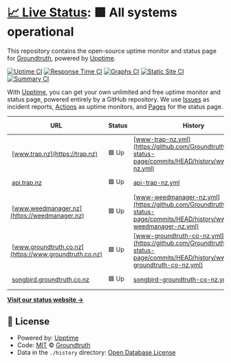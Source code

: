 # [📈 Live Status](https://status.groundtruth.co.nz): <!--live status--> **🟩 All systems operational**

This repository contains the open-source uptime monitor and status page for [Groundtruth](www.groundtruth.co.nz), powered by [Upptime](https://github.com/upptime/upptime).

[![Uptime CI](https://github.com/Groundtruth/upptime-status-page/workflows/Uptime%20CI/badge.svg)](https://github.com/Groundtruth/upptime-status-page/actions?query=workflow%3A%22Uptime+CI%22)
[![Response Time CI](https://github.com/Groundtruth/upptime-status-page/workflows/Response%20Time%20CI/badge.svg)](https://github.com/Groundtruth/upptime-status-page/actions?query=workflow%3A%22Response+Time+CI%22)
[![Graphs CI](https://github.com/Groundtruth/upptime-status-page/workflows/Graphs%20CI/badge.svg)](https://github.com/Groundtruth/upptime-status-page/actions?query=workflow%3A%22Graphs+CI%22)
[![Static Site CI](https://github.com/Groundtruth/upptime-status-page/workflows/Static%20Site%20CI/badge.svg)](https://github.com/Groundtruth/upptime-status-page/actions?query=workflow%3A%22Static+Site+CI%22)
[![Summary CI](https://github.com/Groundtruth/upptime-status-page/workflows/Summary%20CI/badge.svg)](https://github.com/Groundtruth/upptime-status-page/actions?query=workflow%3A%22Summary+CI%22)

With [Upptime](https://upptime.js.org), you can get your own unlimited and free uptime monitor and status page, powered entirely by a GitHub repository. We use [Issues](https://github.com/Groundtruth/upptime-status-page/issues) as incident reports, [Actions](https://github.com/Groundtruth/upptime-status-page/actions) as uptime monitors, and [Pages](https://status.groundtruth.co.nz) for the status page.

<!--start: status pages-->
<!-- This summary is generated by Upptime (https://github.com/upptime/upptime) -->
<!-- Do not edit this manually, your changes will be overwritten -->
<!-- prettier-ignore -->
| URL | Status | History | Response Time | Uptime |
| --- | ------ | ------- | ------------- | ------ |
| <img alt="" src="https://favicons.githubusercontent.com/trap.nz" height="13"> [www.trap.nz](https://trap.nz) | 🟩 Up | [www-trap-nz.yml](https://github.com/Groundtruth/upptime-status-page/commits/HEAD/history/www-trap-nz.yml) | <details><summary><img alt="Response time graph" src="./graphs/www-trap-nz/response-time-week.png" height="20"> 1538ms</summary><br><a href="https://status.groundtruth.co.nz/history/www-trap-nz"><img alt="Response time 1062" src="https://img.shields.io/endpoint?url=https%3A%2F%2Fraw.githubusercontent.com%2FGroundtruth%2Fupptime-status-page%2FHEAD%2Fapi%2Fwww-trap-nz%2Fresponse-time.json"></a><br><a href="https://status.groundtruth.co.nz/history/www-trap-nz"><img alt="24-hour response time 3093" src="https://img.shields.io/endpoint?url=https%3A%2F%2Fraw.githubusercontent.com%2FGroundtruth%2Fupptime-status-page%2FHEAD%2Fapi%2Fwww-trap-nz%2Fresponse-time-day.json"></a><br><a href="https://status.groundtruth.co.nz/history/www-trap-nz"><img alt="7-day response time 1538" src="https://img.shields.io/endpoint?url=https%3A%2F%2Fraw.githubusercontent.com%2FGroundtruth%2Fupptime-status-page%2FHEAD%2Fapi%2Fwww-trap-nz%2Fresponse-time-week.json"></a><br><a href="https://status.groundtruth.co.nz/history/www-trap-nz"><img alt="30-day response time 1030" src="https://img.shields.io/endpoint?url=https%3A%2F%2Fraw.githubusercontent.com%2FGroundtruth%2Fupptime-status-page%2FHEAD%2Fapi%2Fwww-trap-nz%2Fresponse-time-month.json"></a><br><a href="https://status.groundtruth.co.nz/history/www-trap-nz"><img alt="1-year response time 1062" src="https://img.shields.io/endpoint?url=https%3A%2F%2Fraw.githubusercontent.com%2FGroundtruth%2Fupptime-status-page%2FHEAD%2Fapi%2Fwww-trap-nz%2Fresponse-time-year.json"></a></details> | <details><summary><a href="https://status.groundtruth.co.nz/history/www-trap-nz">100.00%</a></summary><a href="https://status.groundtruth.co.nz/history/www-trap-nz"><img alt="All-time uptime 100.00%" src="https://img.shields.io/endpoint?url=https%3A%2F%2Fraw.githubusercontent.com%2FGroundtruth%2Fupptime-status-page%2FHEAD%2Fapi%2Fwww-trap-nz%2Fuptime.json"></a><br><a href="https://status.groundtruth.co.nz/history/www-trap-nz"><img alt="24-hour uptime 100.00%" src="https://img.shields.io/endpoint?url=https%3A%2F%2Fraw.githubusercontent.com%2FGroundtruth%2Fupptime-status-page%2FHEAD%2Fapi%2Fwww-trap-nz%2Fuptime-day.json"></a><br><a href="https://status.groundtruth.co.nz/history/www-trap-nz"><img alt="7-day uptime 100.00%" src="https://img.shields.io/endpoint?url=https%3A%2F%2Fraw.githubusercontent.com%2FGroundtruth%2Fupptime-status-page%2FHEAD%2Fapi%2Fwww-trap-nz%2Fuptime-week.json"></a><br><a href="https://status.groundtruth.co.nz/history/www-trap-nz"><img alt="30-day uptime 100.00%" src="https://img.shields.io/endpoint?url=https%3A%2F%2Fraw.githubusercontent.com%2FGroundtruth%2Fupptime-status-page%2FHEAD%2Fapi%2Fwww-trap-nz%2Fuptime-month.json"></a><br><a href="https://status.groundtruth.co.nz/history/www-trap-nz"><img alt="1-year uptime 100.00%" src="https://img.shields.io/endpoint?url=https%3A%2F%2Fraw.githubusercontent.com%2FGroundtruth%2Fupptime-status-page%2FHEAD%2Fapi%2Fwww-trap-nz%2Fuptime-year.json"></a></details>
| <img alt="" src="https://favicons.githubusercontent.com/api.trap.nz" height="13"> [api.trap.nz](https://api.trap.nz) | 🟩 Up | [api-trap-nz.yml](https://github.com/Groundtruth/upptime-status-page/commits/HEAD/history/api-trap-nz.yml) | <details><summary><img alt="Response time graph" src="./graphs/api-trap-nz/response-time-week.png" height="20"> 945ms</summary><br><a href="https://status.groundtruth.co.nz/history/api-trap-nz"><img alt="Response time 976" src="https://img.shields.io/endpoint?url=https%3A%2F%2Fraw.githubusercontent.com%2FGroundtruth%2Fupptime-status-page%2FHEAD%2Fapi%2Fapi-trap-nz%2Fresponse-time.json"></a><br><a href="https://status.groundtruth.co.nz/history/api-trap-nz"><img alt="24-hour response time 817" src="https://img.shields.io/endpoint?url=https%3A%2F%2Fraw.githubusercontent.com%2FGroundtruth%2Fupptime-status-page%2FHEAD%2Fapi%2Fapi-trap-nz%2Fresponse-time-day.json"></a><br><a href="https://status.groundtruth.co.nz/history/api-trap-nz"><img alt="7-day response time 945" src="https://img.shields.io/endpoint?url=https%3A%2F%2Fraw.githubusercontent.com%2FGroundtruth%2Fupptime-status-page%2FHEAD%2Fapi%2Fapi-trap-nz%2Fresponse-time-week.json"></a><br><a href="https://status.groundtruth.co.nz/history/api-trap-nz"><img alt="30-day response time 945" src="https://img.shields.io/endpoint?url=https%3A%2F%2Fraw.githubusercontent.com%2FGroundtruth%2Fupptime-status-page%2FHEAD%2Fapi%2Fapi-trap-nz%2Fresponse-time-month.json"></a><br><a href="https://status.groundtruth.co.nz/history/api-trap-nz"><img alt="1-year response time 976" src="https://img.shields.io/endpoint?url=https%3A%2F%2Fraw.githubusercontent.com%2FGroundtruth%2Fupptime-status-page%2FHEAD%2Fapi%2Fapi-trap-nz%2Fresponse-time-year.json"></a></details> | <details><summary><a href="https://status.groundtruth.co.nz/history/api-trap-nz">100.00%</a></summary><a href="https://status.groundtruth.co.nz/history/api-trap-nz"><img alt="All-time uptime 99.99%" src="https://img.shields.io/endpoint?url=https%3A%2F%2Fraw.githubusercontent.com%2FGroundtruth%2Fupptime-status-page%2FHEAD%2Fapi%2Fapi-trap-nz%2Fuptime.json"></a><br><a href="https://status.groundtruth.co.nz/history/api-trap-nz"><img alt="24-hour uptime 100.00%" src="https://img.shields.io/endpoint?url=https%3A%2F%2Fraw.githubusercontent.com%2FGroundtruth%2Fupptime-status-page%2FHEAD%2Fapi%2Fapi-trap-nz%2Fuptime-day.json"></a><br><a href="https://status.groundtruth.co.nz/history/api-trap-nz"><img alt="7-day uptime 100.00%" src="https://img.shields.io/endpoint?url=https%3A%2F%2Fraw.githubusercontent.com%2FGroundtruth%2Fupptime-status-page%2FHEAD%2Fapi%2Fapi-trap-nz%2Fuptime-week.json"></a><br><a href="https://status.groundtruth.co.nz/history/api-trap-nz"><img alt="30-day uptime 100.00%" src="https://img.shields.io/endpoint?url=https%3A%2F%2Fraw.githubusercontent.com%2FGroundtruth%2Fupptime-status-page%2FHEAD%2Fapi%2Fapi-trap-nz%2Fuptime-month.json"></a><br><a href="https://status.groundtruth.co.nz/history/api-trap-nz"><img alt="1-year uptime 99.99%" src="https://img.shields.io/endpoint?url=https%3A%2F%2Fraw.githubusercontent.com%2FGroundtruth%2Fupptime-status-page%2FHEAD%2Fapi%2Fapi-trap-nz%2Fuptime-year.json"></a></details>
| <img alt="" src="https://favicons.githubusercontent.com/weedmanager.nz" height="13"> [www.weedmanager.nz](https://weedmanager.nz) | 🟩 Up | [www-weedmanager-nz.yml](https://github.com/Groundtruth/upptime-status-page/commits/HEAD/history/www-weedmanager-nz.yml) | <details><summary><img alt="Response time graph" src="./graphs/www-weedmanager-nz/response-time-week.png" height="20"> 905ms</summary><br><a href="https://status.groundtruth.co.nz/history/www-weedmanager-nz"><img alt="Response time 863" src="https://img.shields.io/endpoint?url=https%3A%2F%2Fraw.githubusercontent.com%2FGroundtruth%2Fupptime-status-page%2FHEAD%2Fapi%2Fwww-weedmanager-nz%2Fresponse-time.json"></a><br><a href="https://status.groundtruth.co.nz/history/www-weedmanager-nz"><img alt="24-hour response time 775" src="https://img.shields.io/endpoint?url=https%3A%2F%2Fraw.githubusercontent.com%2FGroundtruth%2Fupptime-status-page%2FHEAD%2Fapi%2Fwww-weedmanager-nz%2Fresponse-time-day.json"></a><br><a href="https://status.groundtruth.co.nz/history/www-weedmanager-nz"><img alt="7-day response time 905" src="https://img.shields.io/endpoint?url=https%3A%2F%2Fraw.githubusercontent.com%2FGroundtruth%2Fupptime-status-page%2FHEAD%2Fapi%2Fwww-weedmanager-nz%2Fresponse-time-week.json"></a><br><a href="https://status.groundtruth.co.nz/history/www-weedmanager-nz"><img alt="30-day response time 865" src="https://img.shields.io/endpoint?url=https%3A%2F%2Fraw.githubusercontent.com%2FGroundtruth%2Fupptime-status-page%2FHEAD%2Fapi%2Fwww-weedmanager-nz%2Fresponse-time-month.json"></a><br><a href="https://status.groundtruth.co.nz/history/www-weedmanager-nz"><img alt="1-year response time 863" src="https://img.shields.io/endpoint?url=https%3A%2F%2Fraw.githubusercontent.com%2FGroundtruth%2Fupptime-status-page%2FHEAD%2Fapi%2Fwww-weedmanager-nz%2Fresponse-time-year.json"></a></details> | <details><summary><a href="https://status.groundtruth.co.nz/history/www-weedmanager-nz">100.00%</a></summary><a href="https://status.groundtruth.co.nz/history/www-weedmanager-nz"><img alt="All-time uptime 99.98%" src="https://img.shields.io/endpoint?url=https%3A%2F%2Fraw.githubusercontent.com%2FGroundtruth%2Fupptime-status-page%2FHEAD%2Fapi%2Fwww-weedmanager-nz%2Fuptime.json"></a><br><a href="https://status.groundtruth.co.nz/history/www-weedmanager-nz"><img alt="24-hour uptime 100.00%" src="https://img.shields.io/endpoint?url=https%3A%2F%2Fraw.githubusercontent.com%2FGroundtruth%2Fupptime-status-page%2FHEAD%2Fapi%2Fwww-weedmanager-nz%2Fuptime-day.json"></a><br><a href="https://status.groundtruth.co.nz/history/www-weedmanager-nz"><img alt="7-day uptime 100.00%" src="https://img.shields.io/endpoint?url=https%3A%2F%2Fraw.githubusercontent.com%2FGroundtruth%2Fupptime-status-page%2FHEAD%2Fapi%2Fwww-weedmanager-nz%2Fuptime-week.json"></a><br><a href="https://status.groundtruth.co.nz/history/www-weedmanager-nz"><img alt="30-day uptime 100.00%" src="https://img.shields.io/endpoint?url=https%3A%2F%2Fraw.githubusercontent.com%2FGroundtruth%2Fupptime-status-page%2FHEAD%2Fapi%2Fwww-weedmanager-nz%2Fuptime-month.json"></a><br><a href="https://status.groundtruth.co.nz/history/www-weedmanager-nz"><img alt="1-year uptime 99.98%" src="https://img.shields.io/endpoint?url=https%3A%2F%2Fraw.githubusercontent.com%2FGroundtruth%2Fupptime-status-page%2FHEAD%2Fapi%2Fwww-weedmanager-nz%2Fuptime-year.json"></a></details>
| <img alt="" src="https://favicons.githubusercontent.com/www.groundtruth.co.nz" height="13"> [www.groundtruth.co.nz](https://www.groundtruth.co.nz) | 🟩 Up | [www-groundtruth-co-nz.yml](https://github.com/Groundtruth/upptime-status-page/commits/HEAD/history/www-groundtruth-co-nz.yml) | <details><summary><img alt="Response time graph" src="./graphs/www-groundtruth-co-nz/response-time-week.png" height="20"> 2966ms</summary><br><a href="https://status.groundtruth.co.nz/history/www-groundtruth-co-nz"><img alt="Response time 2429" src="https://img.shields.io/endpoint?url=https%3A%2F%2Fraw.githubusercontent.com%2FGroundtruth%2Fupptime-status-page%2FHEAD%2Fapi%2Fwww-groundtruth-co-nz%2Fresponse-time.json"></a><br><a href="https://status.groundtruth.co.nz/history/www-groundtruth-co-nz"><img alt="24-hour response time 3053" src="https://img.shields.io/endpoint?url=https%3A%2F%2Fraw.githubusercontent.com%2FGroundtruth%2Fupptime-status-page%2FHEAD%2Fapi%2Fwww-groundtruth-co-nz%2Fresponse-time-day.json"></a><br><a href="https://status.groundtruth.co.nz/history/www-groundtruth-co-nz"><img alt="7-day response time 2966" src="https://img.shields.io/endpoint?url=https%3A%2F%2Fraw.githubusercontent.com%2FGroundtruth%2Fupptime-status-page%2FHEAD%2Fapi%2Fwww-groundtruth-co-nz%2Fresponse-time-week.json"></a><br><a href="https://status.groundtruth.co.nz/history/www-groundtruth-co-nz"><img alt="30-day response time 2546" src="https://img.shields.io/endpoint?url=https%3A%2F%2Fraw.githubusercontent.com%2FGroundtruth%2Fupptime-status-page%2FHEAD%2Fapi%2Fwww-groundtruth-co-nz%2Fresponse-time-month.json"></a><br><a href="https://status.groundtruth.co.nz/history/www-groundtruth-co-nz"><img alt="1-year response time 2429" src="https://img.shields.io/endpoint?url=https%3A%2F%2Fraw.githubusercontent.com%2FGroundtruth%2Fupptime-status-page%2FHEAD%2Fapi%2Fwww-groundtruth-co-nz%2Fresponse-time-year.json"></a></details> | <details><summary><a href="https://status.groundtruth.co.nz/history/www-groundtruth-co-nz">100.00%</a></summary><a href="https://status.groundtruth.co.nz/history/www-groundtruth-co-nz"><img alt="All-time uptime 100.00%" src="https://img.shields.io/endpoint?url=https%3A%2F%2Fraw.githubusercontent.com%2FGroundtruth%2Fupptime-status-page%2FHEAD%2Fapi%2Fwww-groundtruth-co-nz%2Fuptime.json"></a><br><a href="https://status.groundtruth.co.nz/history/www-groundtruth-co-nz"><img alt="24-hour uptime 100.00%" src="https://img.shields.io/endpoint?url=https%3A%2F%2Fraw.githubusercontent.com%2FGroundtruth%2Fupptime-status-page%2FHEAD%2Fapi%2Fwww-groundtruth-co-nz%2Fuptime-day.json"></a><br><a href="https://status.groundtruth.co.nz/history/www-groundtruth-co-nz"><img alt="7-day uptime 100.00%" src="https://img.shields.io/endpoint?url=https%3A%2F%2Fraw.githubusercontent.com%2FGroundtruth%2Fupptime-status-page%2FHEAD%2Fapi%2Fwww-groundtruth-co-nz%2Fuptime-week.json"></a><br><a href="https://status.groundtruth.co.nz/history/www-groundtruth-co-nz"><img alt="30-day uptime 100.00%" src="https://img.shields.io/endpoint?url=https%3A%2F%2Fraw.githubusercontent.com%2FGroundtruth%2Fupptime-status-page%2FHEAD%2Fapi%2Fwww-groundtruth-co-nz%2Fuptime-month.json"></a><br><a href="https://status.groundtruth.co.nz/history/www-groundtruth-co-nz"><img alt="1-year uptime 100.00%" src="https://img.shields.io/endpoint?url=https%3A%2F%2Fraw.githubusercontent.com%2FGroundtruth%2Fupptime-status-page%2FHEAD%2Fapi%2Fwww-groundtruth-co-nz%2Fuptime-year.json"></a></details>
| <img alt="" src="https://favicons.githubusercontent.com/songbird.groundtruth.co.nz" height="13"> [songbird.groundtruth.co.nz](https://songbird.groundtruth.co.nz/) | 🟩 Up | [songbird-groundtruth-co-nz.yml](https://github.com/Groundtruth/upptime-status-page/commits/HEAD/history/songbird-groundtruth-co-nz.yml) | <details><summary><img alt="Response time graph" src="./graphs/songbird-groundtruth-co-nz/response-time-week.png" height="20"> 942ms</summary><br><a href="https://status.groundtruth.co.nz/history/songbird-groundtruth-co-nz"><img alt="Response time 846" src="https://img.shields.io/endpoint?url=https%3A%2F%2Fraw.githubusercontent.com%2FGroundtruth%2Fupptime-status-page%2FHEAD%2Fapi%2Fsongbird-groundtruth-co-nz%2Fresponse-time.json"></a><br><a href="https://status.groundtruth.co.nz/history/songbird-groundtruth-co-nz"><img alt="24-hour response time 869" src="https://img.shields.io/endpoint?url=https%3A%2F%2Fraw.githubusercontent.com%2FGroundtruth%2Fupptime-status-page%2FHEAD%2Fapi%2Fsongbird-groundtruth-co-nz%2Fresponse-time-day.json"></a><br><a href="https://status.groundtruth.co.nz/history/songbird-groundtruth-co-nz"><img alt="7-day response time 942" src="https://img.shields.io/endpoint?url=https%3A%2F%2Fraw.githubusercontent.com%2FGroundtruth%2Fupptime-status-page%2FHEAD%2Fapi%2Fsongbird-groundtruth-co-nz%2Fresponse-time-week.json"></a><br><a href="https://status.groundtruth.co.nz/history/songbird-groundtruth-co-nz"><img alt="30-day response time 840" src="https://img.shields.io/endpoint?url=https%3A%2F%2Fraw.githubusercontent.com%2FGroundtruth%2Fupptime-status-page%2FHEAD%2Fapi%2Fsongbird-groundtruth-co-nz%2Fresponse-time-month.json"></a><br><a href="https://status.groundtruth.co.nz/history/songbird-groundtruth-co-nz"><img alt="1-year response time 846" src="https://img.shields.io/endpoint?url=https%3A%2F%2Fraw.githubusercontent.com%2FGroundtruth%2Fupptime-status-page%2FHEAD%2Fapi%2Fsongbird-groundtruth-co-nz%2Fresponse-time-year.json"></a></details> | <details><summary><a href="https://status.groundtruth.co.nz/history/songbird-groundtruth-co-nz">100.00%</a></summary><a href="https://status.groundtruth.co.nz/history/songbird-groundtruth-co-nz"><img alt="All-time uptime 99.97%" src="https://img.shields.io/endpoint?url=https%3A%2F%2Fraw.githubusercontent.com%2FGroundtruth%2Fupptime-status-page%2FHEAD%2Fapi%2Fsongbird-groundtruth-co-nz%2Fuptime.json"></a><br><a href="https://status.groundtruth.co.nz/history/songbird-groundtruth-co-nz"><img alt="24-hour uptime 100.00%" src="https://img.shields.io/endpoint?url=https%3A%2F%2Fraw.githubusercontent.com%2FGroundtruth%2Fupptime-status-page%2FHEAD%2Fapi%2Fsongbird-groundtruth-co-nz%2Fuptime-day.json"></a><br><a href="https://status.groundtruth.co.nz/history/songbird-groundtruth-co-nz"><img alt="7-day uptime 100.00%" src="https://img.shields.io/endpoint?url=https%3A%2F%2Fraw.githubusercontent.com%2FGroundtruth%2Fupptime-status-page%2FHEAD%2Fapi%2Fsongbird-groundtruth-co-nz%2Fuptime-week.json"></a><br><a href="https://status.groundtruth.co.nz/history/songbird-groundtruth-co-nz"><img alt="30-day uptime 100.00%" src="https://img.shields.io/endpoint?url=https%3A%2F%2Fraw.githubusercontent.com%2FGroundtruth%2Fupptime-status-page%2FHEAD%2Fapi%2Fsongbird-groundtruth-co-nz%2Fuptime-month.json"></a><br><a href="https://status.groundtruth.co.nz/history/songbird-groundtruth-co-nz"><img alt="1-year uptime 99.97%" src="https://img.shields.io/endpoint?url=https%3A%2F%2Fraw.githubusercontent.com%2FGroundtruth%2Fupptime-status-page%2FHEAD%2Fapi%2Fsongbird-groundtruth-co-nz%2Fuptime-year.json"></a></details>

<!--end: status pages-->

[**Visit our status website →**](https://status.groundtruth.co.nz)

## 📄 License

- Powered by: [Upptime](https://github.com/upptime/upptime)
- Code: [MIT](./LICENSE) © [Groundtruth](www.groundtruth.co.nz)
- Data in the `./history` directory: [Open Database License](https://opendatacommons.org/licenses/odbl/1-0/)
